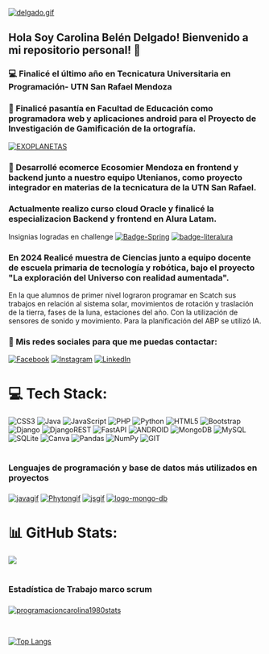 [![delgado.gif](https://i.postimg.cc/pTJXQvFv/delgado.gif)](https://postimg.cc/tZ7jyLkv)
## Hola Soy Carolina Belén Delgado! Bienvenido a mi repositorio personal! 👋
### 💻 Finalicé el último año en Tecnicatura Universitaria en Programación- UTN San Rafael Mendoza
### 📲 Finalicé pasantía en Facultad de Educación como programadora web y aplicaciones android para el Proyecto de Investigación de Gamificación de la ortografía.
<a href="https://postimg.cc/BjFnfRpc" target="_blank"><img src="https://i.postimg.cc/BjFnfRpc/EXOPLANETAS.gif" alt="EXOPLANETAS"/></a>
### 🛒  Desarrollé ecomerce Ecosomier Mendoza en frontend y backend junto a nuestro equipo Utenianos, como proyecto integrador en materias de la tecnicatura de la UTN San Rafael. 
### Actualmente realizo curso cloud Oracle y finalicé la especializacion Backend y frontend  en Alura Latam.
Insignias logradas en challenge 
<a href='https://postimg.cc/G8RtmmVZ' target='_blank'><img src='https://i.postimg.cc/G8RtmmVZ/Badge-Spring.png' border='0' alt='Badge-Spring'/></a>
<a href='https://postimg.cc/mzSDzGGh' target='_blank'><img src='https://i.postimg.cc/mzSDzGGh/badge-literalura.png' border='0' alt='badge-literalura'/></a>
### En 2024 Realicé muestra de Ciencias junto a equipo docente de escuela primaria de tecnología y robótica, bajo el proyecto "La exploración del Universo con realidad aumentada". 
En la que alumnos de primer nivel lograron programar en Scatch sus trabajos en relación al sistema solar, movimientos de rotación y traslación de la tierra, fases de la luna, estaciones del año. Con la utilización de sensores de sonido y movimiento. Para la planificación del ABP se utilizó IA.
### 💌 Mis redes sociales para que me puedas contactar:


[![Facebook](https://img.shields.io/badge/Facebook-%231877F2.svg?logo=Facebook&logoColor=white)](https://facebook.com/https://www.facebook.com/profile.php?id=100091659614709&mibextid=ZbWKwL) 
[![Instagram](https://img.shields.io/badge/Instagram-%23E4405F.svg?logo=Instagram&logoColor=white)](https://instagram.com/carolina-disenos) 
[![LinkedIn](https://img.shields.io/badge/LinkedIn-%230077B5.svg?logo=linkedin&logoColor=white)](https://linkedin.com/in/https://www.linkedin.com/in/carolina-bel%C3%A9n-delgado-558843219?utm_source=share&utm_campaign=share_via&utm_content=profile&utm_medium=android_app/)

# 💻 Tech Stack:
![CSS3](https://img.shields.io/badge/css3-%231572B6.svg?style=for-the-badge&logo=css3&logoColor=white) 
![Java](https://img.shields.io/badge/java-%23ED8B00.svg?style=for-the-badge&logo=java&logoColor=white) 
![JavaScript](https://img.shields.io/badge/javascript-%23323330.svg?style=for-the-badge&logo=javascript&logoColor=%23F7DF1E) 
![PHP](https://img.shields.io/badge/php-%23777BB4.svg?style=for-the-badge&logo=php&logoColor=white) 
![Python](https://img.shields.io/badge/python-3670A0?style=for-the-badge&logo=python&logoColor=ffdd54) 
![HTML5](https://img.shields.io/badge/html5-%23E34F26.svg?style=for-the-badge&logo=html5&logoColor=white) 
![Bootstrap](https://img.shields.io/badge/bootstrap-%23563D7C.svg?style=for-the-badge&logo=bootstrap&logoColor=white) 
![Django](https://img.shields.io/badge/django-%23092E20.svg?style=for-the-badge&logo=django&logoColor=white) 
![DjangoREST](https://img.shields.io/badge/DJANGO-REST-ff1709?style=for-the-badge&logo=django&logoColor=white&color=ff1709&labelColor=gray) 
![FastAPI](https://img.shields.io/badge/FastAPI-005571?style=for-the-badge&logo=fastapi) 
![ANDROID](https://img.shields.io/badge/android-%2320232a.svg?style=for-the-badge&logo=android&logoColor=%a4c639)
![MongoDB](https://img.shields.io/badge/MongoDB-%234ea94b.svg?style=for-the-badge&logo=mongodb&logoColor=white) ![MySQL](https://img.shields.io/badge/mysql-%2300f.svg?style=for-the-badge&logo=mysql&logoColor=white)
![SQLite](https://img.shields.io/badge/sqlite-%2307405e.svg?style=for-the-badge&logo=sqlite&logoColor=white) 
![Canva](https://img.shields.io/badge/Canva-%2300C4CC.svg?style=for-the-badge&logo=Canva&logoColor=white) ![Pandas](https://img.shields.io/badge/pandas-%23150458.svg?style=for-the-badge&logo=pandas&logoColor=white) 
![NumPy](https://img.shields.io/badge/numpy-%23013243.svg?style=for-the-badge&logo=numpy&logoColor=white) 
![GIT](https://img.shields.io/badge/Git-fc6d26?style=for-the-badge&logo=git&logoColor=white)
# <h3> Lenguajes de programación y base de datos más utilizados en proyectos <h3>
<a href="https://postimg.cc/ppWppbvv" target="_blank"><img src="https://i.postimg.cc/ppWppbvv/javagif.gif" alt="javagif"/></a>
<a href="https://postimg.cc/kBVGwN5T" target="_blank"><img src="https://i.postimg.cc/kBVGwN5T/Phytongif.gif" alt="Phytongif"/></a>
<a href="https://postimg.cc/9zCw6qrJ" target="_blank"><img src="https://i.postimg.cc/9zCw6qrJ/jsgif.gif" alt="jsgif"/></a>
<a href="https://postimg.cc/RJ6gP2j9" target="_blank"><img src="https://i.postimg.cc/RJ6gP2j9/logo-mongo-db.gif" alt="logo-mongo-db"/></a>
</br>
# 📊 GitHub Stats:

![](https://github-readme-streak-stats.herokuapp.com/?user=programacioncarolina1980&theme=dracula&hide_border=false)<br/>


# <h3> Estadística de Trabajo marco scrum <h3>

[![programacioncarolina1980stats](https://github-readme-stats.vercel.app/api?username=programacioncarolina1980)](https://github.com/programacioncarolina1980/github-readme-stats)

</br>









[![Top Langs](https://github-readme-stats.vercel.app/api/top-langs/?username=programacioncarolina1980&layout=compact&text_color=daf7dc&bg_color=151515)](https://github.com/programacioncarolina1980/github-readme-stats)

